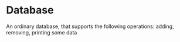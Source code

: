 # Database
An ordinary database, that supports the following operations: adding, removing, printing some data
